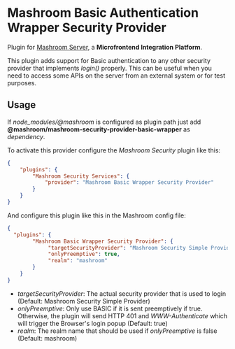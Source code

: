 
# Mashroom Basic Authentication Wrapper Security Provider

Plugin for [Mashroom Server](https://www.mashroom-server.com), a **Microfrontend Integration Platform**.

This plugin adds support for Basic authentication to any other security provider that implements _login()_ properly.
This can be useful when you need to access some APIs on the server from an external system or for test purposes.

## Usage

If *node_modules/@mashroom* is configured as plugin path just add **@mashroom/mashroom-security-provider-basic-wrapper** as *dependency*.

To activate this provider configure the _Mashroom Security_ plugin like this:

```json
{
    "plugins": {
        "Mashroom Security Services": {
            "provider": "Mashroom Basic Wrapper Security Provider"
        }
    }
}
```

And configure this plugin like this in the Mashroom config file:

```json
{
  "plugins": {
        "Mashroom Basic Wrapper Security Provider": {
             "targetSecurityProvider": "Mashroom Security Simple Provider",
             "onlyPreemptive": true,
             "realm": "mashroom"
        }
    }
}
```

 * _targetSecurityProvider_: The actual security provider that is used to login (Default: Mashroom Security Simple Provider)
 * _onlyPreemptive_: Only use BASIC if it is sent preemptively if true. Otherwise, the plugin will send HTTP 401 and *WWW-Authenticate*
   which will trigger the Browser's login popup (Default: true)
 * _realm_: The realm name that should be used if _onlyPreemptive_ is false (Default: mashroom)

